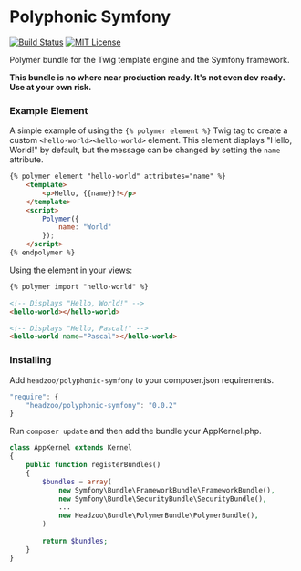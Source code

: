 # Polyphonic Symfony

[![Build Status](https://img.shields.io/travis/headzoo/polyphonic-symfony/master.svg?style=flat-square)](https://travis-ci.org/headzoo/polyphonic-symfony)
[![MIT License](https://img.shields.io/badge/license-MIT-blue.svg?style=flat-square)](https://raw.githubusercontent.com/headzoo/polyphonic-symfony/master/LICENSE.md)

Polymer bundle for the Twig template engine and the Symfony framework.

**This bundle is no where near production ready. It's not even dev ready. Use at your own risk.**


### Example Element
A simple example of using the `{% polymer element %}` Twig tag to create a custom `<hello-world><hello-world>` element. This element displays "Hello, World!" by default, but the message can be changed by setting the `name` attribute.

```html
{% polymer element "hello-world" attributes="name" %}
    <template>
        <p>Hello, {{name}}!</p>
    </template>
    <script>
        Polymer({
            name: "World"
        });
    </script>
{% endpolymer %}
```

Using the element in your views:

```html
{% polymer import "hello-world" %}

<!-- Displays "Hello, World!" -->
<hello-world></hello-world>

<!-- Displays "Hello, Pascal!" -->
<hello-world name="Pascal"></hello-world>
```

### Installing
Add `headzoo/polyphonic-symfony` to your composer.json requirements.

```javascript
"require": {
    "headzoo/polyphonic-symfony": "0.0.2"
}
```

Run `composer update` and then add the bundle your AppKernel.php.

```php
class AppKernel extends Kernel
{
    public function registerBundles()
    {
        $bundles = array(
            new Symfony\Bundle\FrameworkBundle\FrameworkBundle(),
            new Symfony\Bundle\SecurityBundle\SecurityBundle(),
            ...
            new Headzoo\Bundle\PolymerBundle\PolymerBundle(),
        )
        
        return $bundles;
    }
}
```
